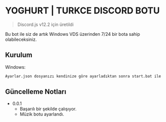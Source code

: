 # YOGHURT | TURKCE DISCORD BOTU
> Discord.js v12.2 için üretildi 


Bu bot ile siz de artık Windows VDS üzerinden 7/24 bir bota sahip olabileceksiniz.


## Kurulum
Windows:

```sh
Ayarlar.json dosyanızı kendinize göre ayarladıktan sonra start.bat ile başlatabilirsiniz.
```

## Güncelleme Notları

* 0.0.1
    * Başarılı bir şekilde çalışıyor.
    * Müzik botu ayarlandı.
